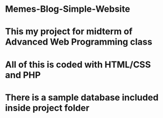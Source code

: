 # Memes-Blog-Simple-Website
# This my project for midterm of Advanced Web Programming class
# All of this is coded with HTML/CSS and PHP
# There is a sample database included inside project folder
